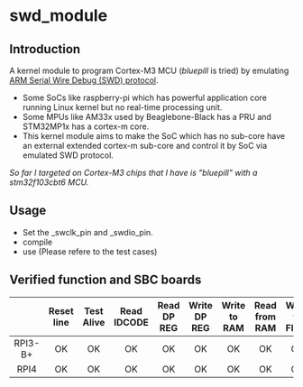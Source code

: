 # swd_module

## Introduction
A kernel module to program Cortex-M3 MCU (*bluepill* is tried) by emulating [ARM Serial Wire Debug (SWD) protocol](https://developer.arm.com/documentation/ihi0031/a/The-Serial-Wire-Debug-Port--SW-DP-/Introduction-to-the-ARM-Serial-Wire-Debug--SWD--protocol).
- Some SoCs like raspberry-pi which has powerful application core running Linux kernel but no real-time processing unit. 
- Some MPUs like AM33x used by Beaglebone-Black has a PRU and STM32MP1x has a cortex-m core. 
- This kernel module aims to make the SoC which has no sub-core have an external extended cortex-m sub-core and control it by SoC via emulated SWD protocol.

*So far I targeted on Cortex-M3 chips that I have is "bluepill" with a stm32f103cbt6 MCU.*

## Usage
- Set the _swclk_pin and _swdio_pin. 
- compile
- use (Please refere to the test cases)

## Verified function and SBC boards

|     | Reset line | Test Alive | Read IDCODE | Read DP REG | Write DP REG | Write to RAM | Read from RAM | Write to Flash | Read from Flash | Erase entire Flash |
| :-: | :-: | :-: | :-: | :-: | :-: | :-: | :-: | :-: | :-: | :-: |
| RPI3-B+ | OK | OK | OK | OK | OK | OK | OK | OK | OK | OK |
| RPI4 | OK | OK | OK | OK | OK | OK | OK | OK | OK | OK |
